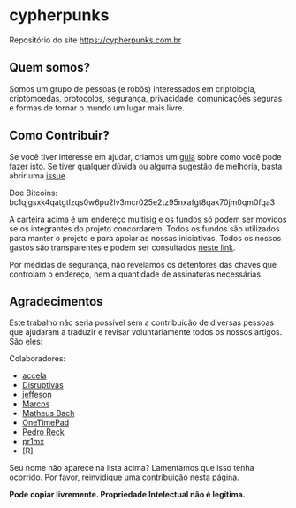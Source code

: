 cypherpunks
===========
Repositório do site https://cypherpunks.com.br

## Quem somos?
Somos um grupo de pessoas (e robôs) interessados em criptologia, criptomoedas, protocolos, segurança, privacidade, comunicações seguras e formas de tornar o mundo um lugar mais livre.

## Como Contribuir?

Se você tiver interesse em ajudar, criamos um [guia](https://github.com/cypherpunksbr/cypherpunks.com.br/blob/master/CONTRIBUTING.md) sobre como você pode fazer isto. Se tiver qualquer dúvida ou alguma sugestão de melhoria, basta abrir uma [issue](https://github.com/cypherpunksbr/cypherpunks.com.br/issues).

Doe Bitcoins: bc1qjgsxk4qatgtlzqs0w6pu2lv3mcr025e2tz95nxafgt8qak70jm0qm0fqa3

A carteira acima é um endereço multisig e os fundos só podem ser movidos se os integrantes do projeto concordarem. Todos os fundos são utilizados para manter o projeto e para apoiar as nossas iniciativas. Todos os nossos gastos são transparentes e podem ser consultados [neste link](https://cypherpunks.com.br/transparencia/).

Por medidas de segurança, não revelamos os detentores das chaves que controlam o endereço, nem a quantidade de assinaturas necessárias.

## Agradecimentos

Este trabalho não seria possível sem a contribuição de diversas pessoas que ajudaram a traduzir e revisar voluntariamente todos os nossos artigos. São eles:
    
Colaboradores:
-  [accela](https://cypherpunks.com.br/author/accela/)
-  [Disruptivas](https://cypherpunks.com.br/author/deep/)
-  [jeffeson](https://github.com/jeffesonjp)
-  [Marcos](https://github.com/marcosmmb)
-  [Matheus Bach](https://github.com/matheusbach/)
-  [OneTimePad](https://cypherpunks.com.br/author/onetimepad/)
-  [Pedro Reck](https://github.com/r3ck)
-  [pr1mx](https://github.com/pr1mx)
-  [R]

Seu nome não aparece na lista acima? Lamentamos que isso tenha ocorrido. Por favor, reinvidique uma contribuição nesta página.

**Pode copiar livremente. Propriedade Intelectual não é legítima.**

